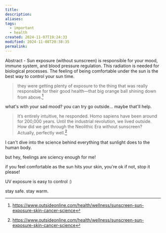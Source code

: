 ```yaml
---
title: 
description: 
aliases: 
tags:
  - important
  - health
created: 2024-11-07T19:24:33
modified: 2024-11-08T20:38:35
permalink: 
---
```


Abstract - Sun exposure (without sunscreen) is responsible for your mood, immune system, and blood pressure regulation. This radiation is needed for biological processes. The feeling of being comfortable under the sun is the best way to control your sun time.


> they were getting plenty of exposure to the thing that was really responsible for their good health—that big orange ball shining down from above.[^thing]


what's with your sad mood?
you can try go outside... maybe that'll help.


> It’s entirely intuitive, he responded. Homo sapiens have been around for 200,000 years. Until the industrial revolution, we lived outside. How did we get through the Neolithic Era without sunscreen? Actually, perfectly well.[^thing]


I can't dive into the science behind everything that sunlight does to the human body.

but hey, feelings are sciency enough for me!

if you feel comfortable as the sun hits your skin, you're ok
if not, stop it please!

UV exposure is easy to control :)

stay safe. stay warm.


[^thing]: https://www.outsideonline.com/health/wellness/sunscreen-sun-exposure-skin-cancer-science
